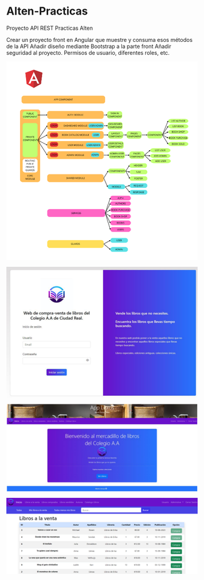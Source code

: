 # Alten-Practicas
Proyecto API REST Practicas Alten


Crear un proyecto front en Angular que muestre y consuma esos métodos de la API
Añadir diseño mediante Bootstrap a la parte front
Añadir seguridad al proyecto. Permisos de usuario, diferentes roles, etc.

![Imagen](https://github.com/AlbertoArroyoS/Alten-Practicas/blob/main/imgReadme/AngularDiagrama.png)


![Imagen](https://github.com/AlbertoArroyoS/Alten-Practicas/blob/main/imgReadme/web1.png)

![Imagen](https://github.com/AlbertoArroyoS/Alten-Practicas/blob/main/imgReadme/web2.png)

![Imagen](https://github.com/AlbertoArroyoS/Alten-Practicas/blob/main/imgReadme/web3.png)


